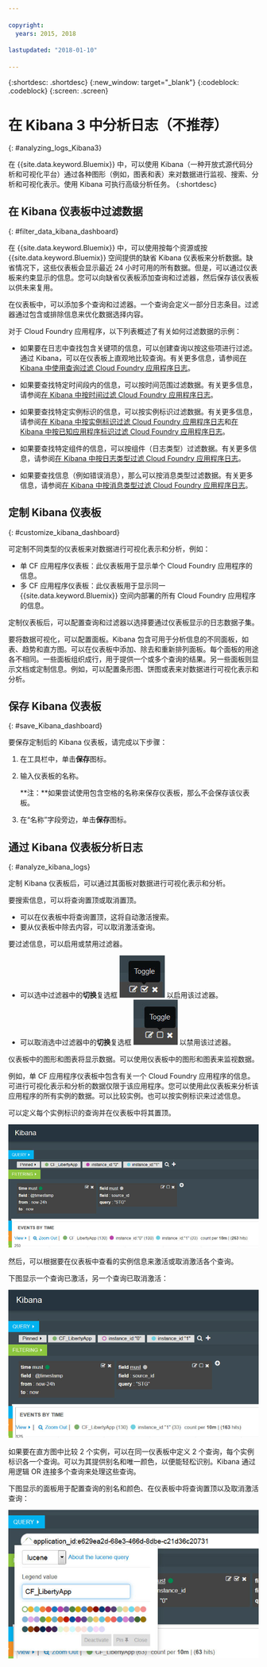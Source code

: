 ```yaml
---

copyright:
  years: 2015, 2018

lastupdated: "2018-01-10"

---
```


{:shortdesc: .shortdesc}
{:new_window: target="_blank"}
{:codeblock: .codeblock}
{:screen: .screen}

# 在 Kibana 3 中分析日志（不推荐）
{: #analyzing_logs_Kibana3}

在 {{site.data.keyword.Bluemix}} 中，可以使用 Kibana（一种开放式源代码分析和可视化平台）通过各种图形（例如，图表和表）来对数据进行监视、搜索、分析和可视化表示。使用 Kibana 可执行高级分析任务。
{:shortdesc}


## 在 Kibana 仪表板中过滤数据
{: #filter_data_kibana_dashboard}

在 {{site.data.keyword.Bluemix}} 中，可以使用按每个资源或按 {{site.data.keyword.Bluemix}} 空间提供的缺省 Kibana 仪表板来分析数据。缺省情况下，这些仪表板会显示最近 24 小时可用的所有数据。但是，可以通过仪表板来约束显示的信息。您可以向缺省仪表板添加查询和过滤器，然后保存该仪表板以供未来复用。

在仪表板中，可以添加多个查询和过滤器。一个查询会定义一部分日志条目。过滤器通过包含或排除信息来优化数据选择内容。 

对于 Cloud Foundry 应用程序，以下列表概述了有关如何过滤数据的示例：
* 如果要在日志中查找包含关键项的信息，可以创建查询以按这些项进行过滤。通过 Kibana，可以在仪表板上直观地比较查询。有关更多信息，请参阅[在 Kibana 中使用查询过滤 Cloud Foundry 应用程序日志](kibana3/logging_kibana_query.html#logging_kibana_query)。

* 如果要查找特定时间段内的信息，可以按时间范围过滤数据。有关更多信息，请参阅[在 Kibana 中按时间过滤 Cloud Foundry 应用程序日志](kibana3/logging_kibana_filter_by_time_period.html#logging_kibana_time_filter)。

* 如果要查找特定实例标识的信息，可以按实例标识过滤数据。有关更多信息，请参阅[在 Kibana 中按实例标识过滤 Cloud Foundry 应用程序日志](kibana3/logging_kibana_filter_by_instance_id.html#logging_kibana_instance_id)和[在 Kibana 中按已知应用程序标识过滤 Cloud Foundry 应用程序日志](kibana3/logging_kibana_filter_by_known_application_id.html#logging_kibana_known_application_id)。

* 如果要查找特定组件的信息，可以按组件（日志类型）过滤数据。有关更多信息，请参阅[在 Kibana 中按日志类型过滤 Cloud Foundry 应用程序日志](kibana3/logging_kibana_filter_by_component.html#logging_kibana_component_filter)。

* 如果要查找信息（例如错误消息），那么可以按消息类型过滤数据。有关更多信息，请参阅[在 Kibana 中按消息类型过滤 Cloud Foundry 应用程序日志](kibana3/logging_kibana_filter_by_message_type.html#logging_kibana_message_type_filter)。

## 定制 Kibana 仪表板
{: #customize_kibana_dashboard}

可定制不同类型的仪表板来对数据进行可视化表示和分析，例如：
* 单 CF 应用程序仪表板：此仪表板用于显示单个 Cloud Foundry 应用程序的信息。  
* 多 CF 应用程序仪表板：此仪表板用于显示同一 {{site.data.keyword.Bluemix}} 空间内部署的所有 Cloud Foundry 应用程序的信息。 

定制仪表板后，可以配置查询和过滤器以选择要通过仪表板显示的日志数据子集。

要将数据可视化，可以配置面板。Kibana 包含可用于分析信息的不同面板，如表、趋势和直方图。可以在仪表板中添加、除去和重新排列面板。每个面板的用途各不相同。一些面板组织成行，用于提供一个或多个查询的结果。另一些面板则显示文档或定制信息。例如，可以配置条形图、饼图或表来对数据进行可视化表示和分析。  


## 保存 Kibana 仪表板
{: #save_Kibana_dashboard}

要保存定制后的 Kibana 仪表板，请完成以下步骤：

1. 在工具栏中，单击**保存**图标。

2. 输入仪表板的名称。

    **注：**如果尝试使用包含空格的名称来保存仪表板，那么不会保存该仪表板。

3. 在“名称”字段旁边，单击**保存**图标。



## 通过 Kibana 仪表板分析日志
{: #analyze_kibana_logs}

定制 Kibana 仪表板后，可以通过其面板对数据进行可视化表示和分析。 

要搜索信息，可以将查询置顶或取消置顶。 

* 可以在仪表板中将查询置顶，这将自动激活搜索。
* 要从仪表板中除去内容，可以取消激活查询。

要过滤信息，可以启用或禁用过滤器。 

* 可以选中过滤器中的**切换**复选框 ![用于包含过滤器的切换框](images/logging_toggle_include_filter.jpg) 以启用该过滤器。   
* 可以取消选中过滤器中的**切换**复选框 ![用于包含过滤器的切换框](images/logging_toggle_exclude_filter.jpg) 以禁用该过滤器。 

仪表板中的图形和图表将显示数据。可以使用仪表板中的图形和图表来监视数据。 

例如，单 CF 应用程序仪表板中包含有关一个 Cloud Foundry 应用程序的信息。可进行可视化表示和分析的数据仅限于该应用程序。您可以使用此仪表板来分析该应用程序的所有实例的数据。可以比较实例。也可以按实例标识来过滤信息。 

可以定义每个实例标识的查询并在仪表板中将其置顶。 

![带有已置顶查询的仪表板](images/logging_kibana_dash_activate_query.jpg)

然后，可以根据要在仪表板中查看的实例信息来激活或取消激活各个查询。 

下图显示一个查询已激活，另一个查询已取消激活：

![带有已置顶查询的仪表板](images/logging_kibana_dash_deactivate_query.jpg)

如果要在直方图中比较 2 个实例，可以在同一仪表板中定义 2 个查询，每个实例标识各一个查询。可以为其提供别名和唯一颜色，以便能轻松识别。Kibana 通过用逻辑 OR 连接多个查询来处理这些查询。 

下图显示的面板用于配置查询的别名和颜色、在仪表板中将查询置顶以及取消激活查询：

![用于配置查询的仪表板向导](images/logging_kibana_query_def.jpg)


